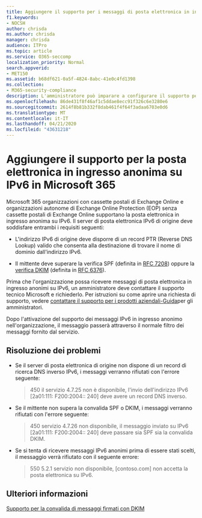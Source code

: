 ```yaml
---
title: Aggiungere il supporto per i messaggi di posta elettronica in ingresso anonimi su IPv6
f1.keywords:
- NOCSH
author: chrisda
ms.author: chrisda
manager: chrisda
audience: ITPro
ms.topic: article
ms.service: O365-seccomp
localization_priority: Normal
search.appverid:
- MET150
ms.assetid: b68df621-0a5f-4824-8abc-41e0c4fd1398
ms.collection:
- M365-security-compliance
description: L'amministratore può imparare a configurare il supporto per la posta elettronica in ingresso anonima dalle origini IPv6 in Exchange Online e Exchange Online Protection.
ms.openlocfilehash: 86de431f8f46af1c5ddae8ecc91f326c6e3280e6
ms.sourcegitcommit: 2614f8b81b332f8dab461f4f64f3adaa6703e0d6
ms.translationtype: MT
ms.contentlocale: it-IT
ms.lasthandoff: 04/21/2020
ms.locfileid: "43631218"
---
```

# <a name="add-support-for-anonymous-inbound-email-over-ipv6-in-microsoft-365"></a>Aggiungere il supporto per la posta elettronica in ingresso anonima su IPv6 in Microsoft 365

Microsoft 365 organizzazioni con cassette postali di Exchange Online e organizzazioni autonome di Exchange Online Protection (EOP) senza cassette postali di Exchange Online supportano la posta elettronica in ingresso anonima su IPv6. Il server di posta elettronica IPv6 di origine deve soddisfare entrambi i requisiti seguenti:

- L'indirizzo IPv6 di origine deve disporre di un record PTR (Reverse DNS Lookup) valido che consenta alla destinazione di trovare il nome di dominio dall'indirizzo IPv6.

- Il mittente deve superare la verifica SPF (definita in [RFC 7208](https://tools.ietf.org/html/rfc7208)) oppure la [verifica DKIM](https://dkim.org/) (definita in [RFC 6376](https://www.rfc-editor.org/rfc/rfc6376.txt)).

Prima che l'organizzazione possa ricevere messaggi di posta elettronica in ingresso anonimi su IPv6, un amministratore deve contattare il supporto tecnico Microsoft e richiederlo. Per istruzioni su come aprire una richiesta di supporto, vedere [contattare il supporto per i prodotti aziendali-Guida](../../admin/contact-support-for-business-products.md)per gli amministratori.

Dopo l'attivazione del supporto dei messaggi IPv6 in ingresso anonimo nell'organizzazione, il messaggio passerà attraverso il normale filtro dei messaggi fornito dal servizio.

## <a name="troubleshooting"></a>Risoluzione dei problemi

- Se il server di posta elettronica di origine non dispone di un record di ricerca DNS inverso IPv6, i messaggi verranno rifiutati con l'errore seguente:

  > 450 il servizio 4.7.25 non è disponibile, l'invio dell'indirizzo IPv6 [2a01:111: F200:2004:: 240] deve avere un record DNS inverso.

- Se il mittente non supera la convalida SPF o DKIM, i messaggi verranno rifiutati con l'errore seguente:

  > 450 servizio 4.7.26 non disponibile, il messaggio inviato su IPv6 [2a01:111: F200:2004:: 240] deve passare sia SPF sia la convalida DKIM.

- Se si tenta di ricevere messaggi IPv6 anonimi prima di essere stati scelti, il messaggio verrà rifiutato con il seguente errore:

  > 550 5.2.1 servizio non disponibile, [contoso.com] non accetta la posta elettronica su IPv6.

## <a name="for-more-information"></a>Ulteriori informazioni

[Supporto per la convalida di messaggi firmati con DKIM](support-for-validation-of-dkim-signed-messages.md)